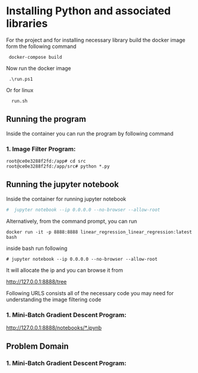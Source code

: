 # Installing Python and associated libraries

For the project and for installing necessary library build the docker image form the following command

```
 docker-compose build
```
Now run the docker image

```
 .\run.ps1
```
Or for linux
```
  run.sh
```

## Running the program

Inside the container you can run the program by following command

### 1. Image Filter Program:

```
root@ce0e3288f2fd:/app# cd src
root@ce0e3288f2fd:/app/src# python *.py
```

## Running the jupyter notebook

Inside the container for running jupyter notebook

```bash
#  jupyter notebook --ip 0.0.0.0 --no-browser --allow-root
```
Alternatively, from the command prompt, you can run

```
docker run -it -p 8888:8888 linear_regression_linear_regression:latest bash
```

inside bash run following

```
# jupyter notebook --ip 0.0.0.0 --no-browser --allow-root
```
It will allocate the ip and you can browse it from 

http://127.0.0.1:8888/tree

Following URLS consists all of the necessary code you may need for understanding the image filtering code

### 1. Mini-Batch Gradient Descent Program:

http://127.0.0.1:8888/notebooks/*.ipynb


## Problem Domain

### 1. Mini-Batch Gradient Descent Program:
